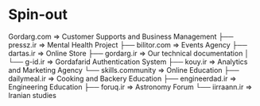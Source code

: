 # Spin-out

Gordarg.com => Customer Supports and Business Management
├── pressz.ir => Mental Health Project
├── bilitor.com => Events Agency
├── dartas.ir => Online Store
├── gordarg.ir => Our technical documentation
│   └── g-id.ir => Gordafarid Authentication System
├── kouy.ir => Analytics and Marketing Agency
└── skills.community => Online Education
    ├── dailymeal.ir => Cooking and Backery Education
    ├── engineerdad.ir => Engineering Education
    ├── foruq.ir => Astronomy Forum
    └── iirraann.ir => Iranian studies

